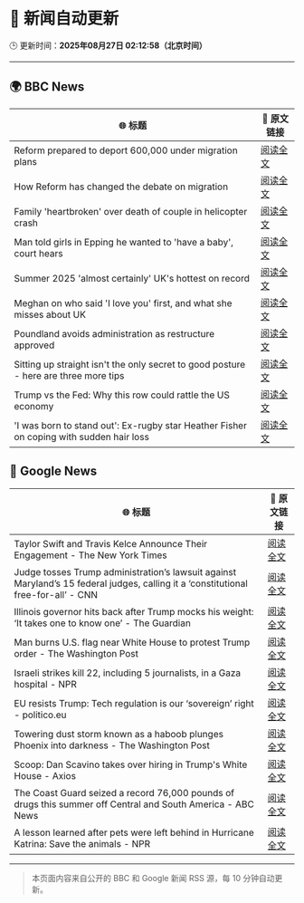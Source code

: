 # 🧠 新闻自动更新

🕒 更新时间：**2025年08月27日 02:12:58（北京时间）**

---

## 🌍 BBC News

| 🌐 标题 | 🔗 原文链接 |
|--------|-------------|
| Reform prepared to deport 600,000 under migration plans | [阅读全文](https://www.bbc.com/news/articles/c5yk4r5e514o?at_medium=RSS&at_campaign=rss) |
| How Reform has changed the debate on migration | [阅读全文](https://www.bbc.com/news/articles/c707g9rj9wqo?at_medium=RSS&at_campaign=rss) |
| Family 'heartbroken' over death of couple in helicopter crash | [阅读全文](https://www.bbc.com/news/articles/cdd3jzl31j8o?at_medium=RSS&at_campaign=rss) |
| Man told girls in Epping he wanted to 'have a baby', court hears | [阅读全文](https://www.bbc.com/news/articles/ckgy00rdzk7o?at_medium=RSS&at_campaign=rss) |
| Summer 2025 'almost certainly' UK's hottest on record | [阅读全文](https://www.bbc.com/weather/articles/c1kz18d3wjro?at_medium=RSS&at_campaign=rss) |
| Meghan on who said 'I love you' first, and what she misses about UK | [阅读全文](https://www.bbc.com/news/articles/cp94ly9x9y4o?at_medium=RSS&at_campaign=rss) |
| Poundland avoids administration as restructure approved | [阅读全文](https://www.bbc.com/news/articles/cdd3j3g0e5no?at_medium=RSS&at_campaign=rss) |
| Sitting up straight isn't the only secret to good posture - here are three more tips | [阅读全文](https://www.bbc.com/news/articles/c890kejpg34o?at_medium=RSS&at_campaign=rss) |
| Trump vs the Fed: Why this row could rattle the US economy | [阅读全文](https://www.bbc.com/news/articles/clydvlx504eo?at_medium=RSS&at_campaign=rss) |
| 'I was born to stand out': Ex-rugby star Heather Fisher on coping with sudden hair loss | [阅读全文](https://www.bbc.com/sport/rugby-union/articles/cvgnzkr40x5o?at_medium=RSS&at_campaign=rss) |

## 📰 Google News

| 🌐 标题 | 🔗 原文链接 |
|--------|-------------|
| Taylor Swift and Travis Kelce Announce Their Engagement - The New York Times | [阅读全文](https://news.google.com/rss/articles/CBMihgFBVV95cUxQWUNUbUFMRk9kamV3RnVGZl9tSDhRZ3JHS1VLZXBlNHFraEliNDNpYzc3WkIxMkRxcjNjeUE0cVF1elM4c2VIZUVXVTducEltY2xNeHNSTUZTZ3Fjb2wzc0VDQ1lCcFB4cnpfMy1OR2g5ZGxJMWJWN0JaUFlnUXRlTWd3WllTZw?oc=5) |
| Judge tosses Trump administration’s lawsuit against Maryland’s 15 federal judges, calling it a ‘constitutional free-for-all’ - CNN | [阅读全文](https://news.google.com/rss/articles/CBMijAFBVV95cUxOYlFXUzJubUNGYzc0aDdyazczdmpWbE9tc09iNnQ5TkVvLUR6VWZNSTJxWWtkc1JuWmxxWXEtMGoyQksxc1VvTEpaVGY1SlRjUnhJOUxDN3NqTklzbU1YYTNJQTFkeGlyM0w0d0hnWVJPdEtqTG0xNTduUmdmWlBEbnZMN01CdGJBNGNoZw?oc=5) |
| Illinois governor hits back after Trump mocks his weight: ‘It takes one to know one’ - The Guardian | [阅读全文](https://news.google.com/rss/articles/CBMijgFBVV95cUxQNF9sYzIzZWh6UjR2SEk0alpMS2paVE9ZSGlMZlYtUnp3UlM5aHF6V295Z3diazhSNkgzNFVMZUxsV1RFYUxRX1JxNTdqd0Jxc1dOREtkMDloVzVWTzQyY21RbjNQNWRZUERTNGhUeHJfUUZPalU0UnFTQTdiY19mSk9OWnk0ejNEbVJwaVFR?oc=5) |
| Man burns U.S. flag near White House to protest Trump order - The Washington Post | [阅读全文](https://news.google.com/rss/articles/CBMiiAFBVV95cUxONV9lc3d0Q0JOQXlmV3FfTlJ3MVBrNGlCb1FUUFZtVGV3R3pacFoySzVVSjMxVmVGSXA2Y3NBXzNYV2pQZkhkU0FiTnNrWm02QzFnY1NIWm9GbFhWMm9qOEhUTW5HSzdXT3Uydm5QaEVEenFYTDVTNkpuamE0MWFvdmJEMkpNbzBy?oc=5) |
| Israeli strikes kill 22, including 5 journalists, in a Gaza hospital - NPR | [阅读全文](https://news.google.com/rss/articles/CBMijAFBVV95cUxObm9aZm1XLUxqVWNBRFVFbHk4NWNJZWpzV3h3NTYycHFWZE42Q3ZhYml5alZ5UTg3alM1aU5pY3BvdmFSdnRPY29nSmdoRkliWTVXSTh1Y096UDBfVzhrcEQzRUxlbzd4YzAySVYzVVV3SmFWYS15aF9CSzZhcHY5Z3lKVmhUQmZUSzlxTg?oc=5) |
| EU resists Trump: Tech regulation is our ‘sovereign’ right - politico.eu | [阅读全文](https://news.google.com/rss/articles/CBMikgFBVV95cUxNSnk1SFdJd21vWnFpQTZuQTBvTU8xRjl0WXFaYTZzRmhyMkwyQ2RVc2pYaVViNGxOVmFIcExJWEp0N0JGSGR0SHF5bWVNU202M1I5c2lxZ0ZiUU5TWExaREJqU1hCbGdGWWl5elgzN2pyQmRNYzBFSVMwdjZ4bm0zUjRfeGpocDFYUFJUSC0tbXFjZw?oc=5) |
| Towering dust storm known as a haboob plunges Phoenix into darkness - The Washington Post | [阅读全文](https://news.google.com/rss/articles/CBMinAFBVV95cUxQbmNHXzRvcXhNVDBCNFZqdjFWeGlnaWJoQVpZTEMwOE9FQWxkS1pyQUM1Zk5iMF8zZUdIUUZtMXd2UGlDem1VNWlWZFhyYmZaeWtaYzNLdTczNEJpSEQ5LVlYTVhwWEZUQ1pFYTB2dmJ4VTE4YnJMclJyWDRXaG9OSG1Yb2wyYUVscDdJSEFoQ241VWQySTh5b0JVbTQ?oc=5) |
| Scoop: Dan Scavino takes over hiring in Trump's White House - Axios | [阅读全文](https://news.google.com/rss/articles/CBMic0FVX3lxTE0yTmJ2Mm54UkNLcUxTaHZfMlBQUG5zajdYcVdVS1F4Vk5kVmswSE8zdGk0NGlBRE4wOGhVZEM4UHJPSnVZcnVlUTNJN1FLd0NaWXdYQnRmNDA4MG5uUmFUanJkT3V4QjYxaXVxY1F2bm1hQVk?oc=5) |
| The Coast Guard seized a record 76,000 pounds of drugs this summer off Central and South America - ABC News | [阅读全文](https://news.google.com/rss/articles/CBMingFBVV95cUxNVi1KZ01Pd1lZaEsycGJXcmlOUEQwUjgxU2VQV1BxLS1sVGZRT1YzVWdzWUl5ZTI2cy1mWGtUcWh6UVZfYXVUTmh4Vk5SSjZuaG9kaW5EelhSN0lNNGRINHZuLWVWdzJjcEg3a0ktclJjXzhxaTg2aThpbEJFTVZQZ3BpOGttSzV5a0ZDQ19CQmx1Q2c5NV9tZDBmV0Rsd9IBowFBVV95cUxQdEdYb0hIajY2WGRqTkhPc0JPTk9DVDRWYXFTSXJxQ3VhMHR5ZHJfLUo4RmFWQzVUVkRjQjU0VWlqdUhEd2J0TU8wdkVwaVhvQnU5NkMyejJjUXRvQWJTVHptZFhvNlZ1bjdlZlFVUVFmQUlSSkk5czNHRU9kTjZwU0kxRDFKU3p3NXpPektOenplZmhINk5NQkItQnJwYnk3T2NR?oc=5) |
| A lesson learned after pets were left behind in Hurricane Katrina: Save the animals - NPR | [阅读全文](https://news.google.com/rss/articles/CBMilAFBVV95cUxPWEFCLVZFZDVHOGxFMGYxMmlKQzZSa2FJVzRqSHBxc3N3dXZXXzFCSzVfaFNlc2RqSkZaSmthWWFNSzVfSzRUSDVGbFpZeFFab0tpS2hfRGxWaTlMRGVYY0ZjcE1MMGpUZG5mRTRMUVhWRUxpMUIzWHBOdmNydWtiV0lwMnpFcGVEcjRpV1lSaDRlT2Fn?oc=5) |

---
> 本页面内容来自公开的 BBC 和 Google 新闻 RSS 源，每 10 分钟自动更新。
